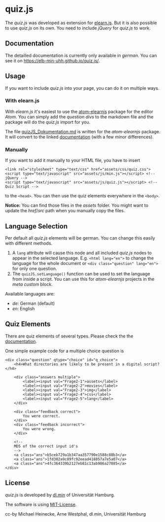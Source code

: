 # quiz.js

The _quiz.js_ was developed as extension for
[elearn.js](https://github.com/elb-min-uhh/elearn.js). But it is also
possible to use _quiz.js_ on its own. You need to include _jQuery_ for _quiz.js_
to work.

## Documentation

The detailled documentation is currently only available in _german_.
You can see it on https://elb-min-uhh.github.io/quiz.js/.

## Usage

If you want to include _quiz.js_ into your page, you can do it on multiple ways.

### With elearn.js

With _elearn.js_ it's easiest to use the
[atom-elearnjs](https://github.com/elb-min-uhh/atom-elearnjs) package for
the editor _Atom_. You can simply add the _question divs_ to the markdown
file and the package will do the _quiz.js_ import for you.

The file [quizJS_Dokumentation.md](/quizJS_Dokumentation.md) is written for
the _atom-elearnjs_ package. It will convert to the linked
[documentation](#documentation) (with a few minor differences).

### Manually

If you want to add it manually to your HTML file, you have to insert

    <link rel="stylesheet" type="text/css" href="assets/css/quiz.css">
    <script type="text/javascript" src="assets/js/min.js"></script> <!-- jQuery -->
    <script type="text/javascript" src="assets/js/quiz.js"></script> <!-- Quiz Script -->

to the `<head>`. You can then use the quiz elements everywhere in the `<body>`.

__Notice:__ You can find those files in the _assets_ folder. You might want
to update the _href_/_src_ path when you manually copy the files.

## Language Selection

Per default all _quiz.js_ elements will be german. You can change this easily
with different methods.

1. A `lang` attribute will cause this node and all included _quiz.js_ nodes to
appear in the selected language. E.g. `<html lang="en">` to change the language
for the whole document or `<div class="question" lang="en">` for only one
question.
2. The `quizJS.setLanguage()` function can be used to set the language from
inside a script. You can use this for _atom-elearnjs_ projects in the
_meta custom_ block.

Available languages are:
* _de_: German (default)
* _en_: English


## Quiz Elements

There are quiz elements of several types. Please check the the
[documentation](#documentation).

One simple example code for a multiple choice question is

    <div class="question" qtype="choice" id="q_choice">
        <h4>What directories are likely to be present in a digital script?</h4>

        <div class="answers multiple">
            <label><input val="Frage2-1">assets</label>
            <label><input val="Frage2-2">movies</label>
            <label><input val="Frage2-3">img</label>
            <label><input val="Frage2-4">css</label>
            <label><input val="Frage2-5">lang</label>
        </div>

        <div class="feedback correct">
            You were correct.
        </div>
        <div class="feedback incorrect">
            You were wrong.
        </div>

        <!--
        MD5 of the correct input id's
        -->
        <a class="ans">b5ceb729a1b347aa357790e1588c88b3</a>
        <a class="ans">1fd302a9c89fc92eead418857a7e5a07</a>
        <a class="ans">4fc364339b2127eb81c13ab986a27085</a>
    </div>


## License

_quiz.js_ is developed by
[dl.min](https://www.min.uni-hamburg.de/studium/digitalisierung-lehre/ueber-uns.html)
of Universität Hamburg.

The software is using [MIT-License](http://opensource.org/licenses/mit-license.php).

cc-by Michael Heinecke, Arne Westphal, dl.min, Universität Hamburg
